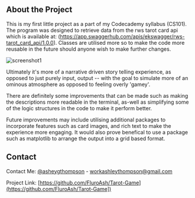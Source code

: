 <!-- ABOUT -->
## About the Project

This is my first little project as a part of my Codecademy syllabus (CS101). The program was designed to retrieve data from the rws tarot card api 
which is available at: (https://app.swaggerhub.com/apis/ekswagger/rws-tarot_card_api/1.0.0). Classes are utilised more so to make the code more reusable in the future 
should anyone wish to make further changes. 

![screenshot1](https://user-images.githubusercontent.com/20517755/132276619-0325452a-fd91-4e6f-bba9-16a6f64ada52.PNG)

Ultimately it's more of a narrative driven story telling experience, as opposed to just purely input, output -- with the goal to simulate more of an ominous 
atmosphere as opposed to feeling overly 'gamey'. 

There are definitely some improvements that can be made such as making the descriptions more readable in the terminal, as-well as simplifying some of the logic 
structures in the code to make it perform better. 

Future improvements may include utilising additional packages to incorporate features such as card images, and rich text to make the experience more engaging. 
It would also prove benefical to use a package such as matplotlib to arrange the output into a grid based format.

<!-- CONTACT -->
## Contact

Contact Me: [@asheygthompson](https://twitter.com/ashleygthompson) - workashleythompson@gmail.com

Project Link: [https://github.com/FluroAsh/Tarot-Game](https://github.com/FluroAsh/Tarot-Game])
